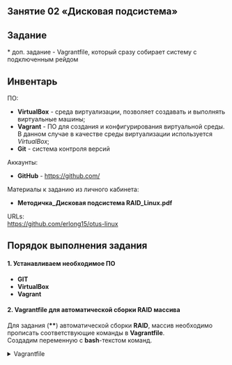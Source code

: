 ## Занятие 02 «Дисковая подсистема»
## Задание
\* доп. задание - Vagrantfile, который сразу собирает систему с подключенным рейдом
## Инвентарь

ПО:
- **VirtualBox** - среда виртуализации, позволяет создавать и выполнять виртуальные машины;
- **Vagrant** - ПО для создания и конфигурирования виртуальной среды. В данном случае в качестве среды виртуализации используется *VirtualBox*;
- **Git** - система контроля версий

Аккаунты:
- **GitHub** - https://github.com/

Материалы к заданию из личного кабинета:
- **Методичка_Дисковая подсистема RAID_Linux.pdf**

URLs:  
<https://github.com/erlong15/otus-linux>
 
## Порядок выполнения задания
#### 1. Устанавливаем необходимое ПО
* **GIT**
* **VirtualBox**
* **Vagrant**
#### 2. Vagrantfile для автоматической сборки RAID массива

Для задания (**\*\***) автоматической сборки **RAID**,   массив
необходимо прописать соответствующие команды в **Vagrantfile**.  
Создадим переменную с **bash**-текстом команд.  
<details>
  <summary> Vagrantfile </summary>

\***  
$script = <<-SCRIPT  
#!/bin/sh  
#ini  
WHITE='\033[1;97;40m'  
RED='\033[1;91;40m'  
YELLOW='\033[1;93;40m'  
GREEN='\033[1;92;40m'  
NORMAL='\033[0m'  
#start  
echo -e "${WHITE}╔═════════════════════════════╗${NORMAL}\n${WHITE}║ Vagrant     provision commands  ║${NORMAL}\n${WHITE}╚═════════════════════════════╝${NORMAL}"  
#1  
echo -e "${WHITE}======= Detected Mdadm  =======${NORMAL}"  
v_install=`sudo yum list installed`  
v_tmp=$(echo $v_install | grep -c 'mdadm')  
if [ "$v_tmp" = "0" ]; then echo -e "${YELLOW}[WARNING]${NORMAL} Mdadm not   installed!"; v_tmp=`sudo yum -y install mdadm 2>/dev/null`; wait; fi  
v_install=`sudo yum list installed`  
v_tmp=$(echo $v_install | grep -c 'mdadm')  
if [ "$v_tmp" = "0" ]; then echo -e "${RED}[ERROR]${NORMAL} Mdadm not installed,   run stop"; else echo -e "Mdadm installation completed!"; fi  
echo -e "${WHITE}======== Search disks  ========${NORMAL}"  
lsblk  
#v_count=`lsblk --output NAME | grep -P '^sd.' | wc -l`
v_list=$(lsblk --output NAME | grep -P '^sd.')
v_x=`lsblk | grep -P '/$'`
v_disks=""
for i in $v_list; do
    if ! [[ "$v_x" == *"$i"* ]]; then
      #echo "$i"
      v_disks="$v_disks /dev/$i"
    else
    v_disk_for_root=$i
    fi
done
echo -e "Detected disks $v_disks"
echo -e "Root "/" - $v_disk_for_root"
#3
echo -e "${WHITE}======= Creating RAID10 =======${NORMAL}"
v_tmp=`lsblk --output TYPE | grep -P 'raid' | wc -l`
if ! [ "$v_tmp" -eq 0  ]
then
    echo -e "${RED}[WARN]${NORMAL} RAID found, run stop"
    exit
else
  echo -e "RAID not found, crate RAID10"
fi
# /dev/sdb /dev/sdc /dev/sdd /dev/sde#
yes y | sudo mdadm --create --verbose /dev/md0 --level=10 --raid-devices=4$v_disks
##v_tmp=`yes y | sudo mdadm --create --verbose /dev/md0 --level=10 --raid-devices=4$v_disks 2>/dev/null`
cat /proc/mdstat | grep -v 'resync'
echo -e "${WHITE}===== Creating Partitions =====${NORMAL}"
v_tmp=`sudo parted -s --script /dev/md0 'print free' | grep 'Partition Table' 2>/dev/null`
echo "$v_tmp"
echo "Creating GPT"
v_tmp=`sudo parted -s --script /dev/md0 'mklabel gpt' 2>/dev/null`
#echo "$v_tmp"
v_tmp=`sudo parted -s --script /dev/md0 'print free' | grep 'Partition Table'  2>/dev/null`
echo "$v_tmp"

v_tmp=`sudo parted -s --script /dev/md0 'mkpart primary ext4 0 104' 2>/dev/null`
echo "$v_tmp"
v_tmp=`sudo parted -s --script /dev/md0 'mkpart primary ext4 104 208' 2>/dev/null`
echo "$v_tmp"
v_tmp=`sudo parted -s --script /dev/md0 'mkpart primary ext4 208 312' 2>/dev/null`
echo "$v_tmp"
v_tmp=`sudo parted -s --script /dev/md0 'mkpart primary ext4 312 416' 2>/dev/null`
echo "$v_tmp"
v_tmp=`sudo parted -s --script /dev/md0 'mkpart primary ext4 416 520' 2>/dev/null`
echo "$v_tmp"
v_tmp=`sudo parted -s --script /dev/md0 'print free' | grep -v 'Free Space' 2>/dev/null`
echo "$v_tmp"

echo -e "${WHITE}╔═════════════════════════════════════╗${NORMAL}"
v_tmp=`lsblk | grep -c 'raid10'`
if [ "$v_tmp" = "4" ]; then echo -e "${WHITE}║         RAID10 - created ${GREEN}successful ${WHITE}║${NORMAL}"; else echo -e "${WHITE}║         RAID10 - created ${RED}fail       ${WHITE}║${NORMAL}"; fi
v_tmp=`sudo parted -s --script /dev/md0 'print free' | grep -c 'gpt'`
if [ "$v_tmp" != "0" ]; then echo -e "${WHITE}║            GPT - created ${GREEN}successful ${WHITE}║${NORMAL}"; else echo -e "${WHITE}║            GPT - created ${RED}fail       ${WHITE}║${NORMAL}"; fi
v_tmp=`sudo parted -s --script /dev/md0 'print free' | grep -c 'primary'`
if [ "$v_tmp" = "5" ]; then echo -e "${WHITE}║ Five partition - created ${GREEN}successful ${WHITE}║${NORMAL}"; else echo -e "${WHITE}║ Five partition - created ${RED}fail       ${WHITE}║${NORMAL}"; fi
echo -e "${WHITE}╚═════════════════════════════════════╝${NORMAL}"
#lsblk
SCRIPT
\***

</details>
